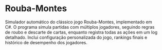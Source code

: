 # Rouba-Montes
Simulador automático do clássico jogo Rouba-Montes, implementado em C#. O programa simula partidas com múltiplos jogadores, seguindo regras de roubo e descarte de cartas, enquanto registra todas as ações em um log detalhado. Inclui configuração personalizada do jogo, rankings finais e histórico de desempenho dos jogadores.
